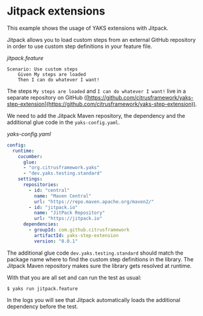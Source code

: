 # Jitpack extensions

This example shows the usage of YAKS extensions with Jitpack. 

Jitpack allows you to load custom steps from an external GitHub repository in order to use
custom step definitions in your feature file.

_jitpack.feature_
```gherkin
Scenario: Use custom steps
    Given My steps are loaded
    Then I can do whatever I want!
```

The steps `My steps are loaded` and `I can do whatever I want!` live in a separate repository on 
GitHub ([https://github.com/citrusframework/yaks-step-extension](https://github.com/citrusframework/yaks-step-extension)).

We need to add the Jitpack Maven repository, the dependency and the additional glue code in the `yaks-config.yaml`.

_yaks-config.yaml_
```yaml
config:
  runtime:
    cucumber:
      glue:
      - "org.citrusframework.yaks"
      - "dev.yaks.testing.standard"
    settings:
      repositories:
        - id: "central"
          name: "Maven Central"
          url: "https://repo.maven.apache.org/maven2/"
        - id: "jitpack.io"
          name: "JitPack Repository"
          url: "https://jitpack.io"
      dependencies:
        - groupId: com.github.citrusframework
          artifactId: yaks-step-extension
          version: "0.0.1"
```     

The additional glue code `dev.yaks.testing.standard` should match the package name where to find the custom step definitions in the library. The Jitpack
Maven repository makes sure the library gets resolved at runtime.

With that you are all set and can run the test as usual:

```shell script
$ yaks run jitpack.feature
```

In the logs you will see that Jitpack automatically loads the additional dependency before the test.
